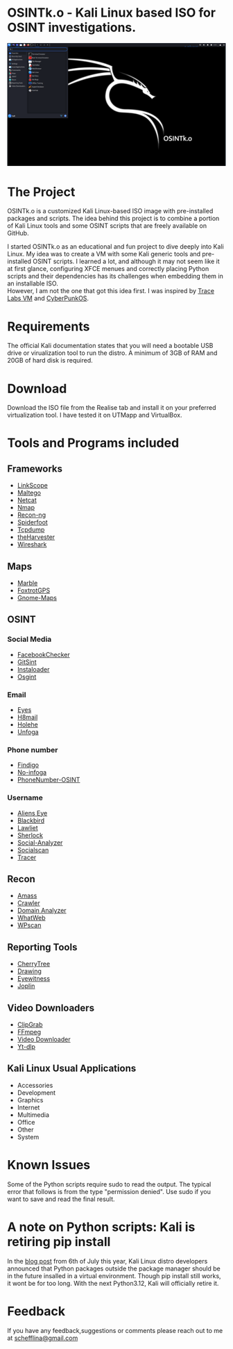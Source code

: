 # OSINTk.o - Kali Linux based ISO for OSINT investigations.

![OSINTk.o](vm-osintko.png)

# The Project 

OSINTk.o is a customized Kali Linux-based ISO image with pre-installed packages and scripts. The idea behind this project is to combine a portion of Kali Linux tools and some OSINT scripts that are freely available on GitHub.

I started OSINTk.o as an educational and fun project to dive deeply into Kali Linux. My idea was to create a VM with some Kali generic tools and pre-installed OSINT scripts. I learned a lot, and although it may not seem like it at first glance, configuring XFCE menues and correctly placing Python scripts and their dependencies has its challenges when embedding them in an installable ISO.  
However, I am not the one that got this idea first. I was inspired by [Trace Labs VM](https://github.com/tracelabs/tlosint-live) and [CyberPunkOS](https://github.com/cyberpunkOS/CyberPunkOS). 


# Requirements

The official Kali documentation states that you will need a bootable USB drive or virualization tool to run the distro. A minimum of 3GB of RAM and 20GB of hard disk is required. 

# Download

Download the ISO file from the Realise tab and install it on your preferred virtualization tool. I have tested it on UTMapp and VirtualBox. 


# Tools and Programs included

## Frameworks

- [LinkScope](https://github.com/AccentuSoft/LinkScope_Client)
- [Maltego](https://www.maltego.com/)
- [Netcat](https://netcat.sourceforge.net/)
- [Nmap](https://nmap.org/download.html)
- [Recon-ng](https://github.com/lanmaster53/recon-ng)
- [Spiderfoot](https://github.com/smicallef/spiderfoot)
- [Tcpdump](https://github.com/the-tcpdump-group/tcpdump)
- [theHarvester](https://github.com/laramies/theHarvester)
- [Wireshark](https://github.com/wireshark/wireshark)

## Maps

- [Marble](https://marble.kde.org/install.php)
- [FoxtrotGPS](https://www.foxtrotgps.org/)
- [Gnome-Maps](https://download.gnome.org/sources/gnome-maps/45/)

## OSINT

### Social Media

- [FacebookChecker](https://github.com/yasserjanah/FacebookChecker/releases)
- [GitSint](https://github.com/N0rz3/GitSint)
- [Instaloader](https://github.com/instaloader/instaloader)
- [Osgint](https://github.com/hippiiee/osgint)

### Email

- [Eyes](https://github.com/N0rz3/Eyes)
- [H8mail](https://github.com/khast3x/h8mail)
- [Holehe](https://github.com/megadose/holehe)
- [Unfoga](https://github.com/robertswin/Infoga)

### Phone number

- [Findigo](https://github.com/De-Technocrats/findigo)
- [No-infoga](https://github.com/akashblackhat/no-infoga.py)
- [PhoneNumber-OSINT](https://github.com/SpiderAnongreyhat/PhoneNumber-OSINT)

### Username

- [Aliens Eye](https://github.com/arxhr007/Aliens_eye)
- [Blackbird](https://github.com/p1ngul1n0/blackbird)
- [Lawliet](https://github.com/RedKatz/Lawliet)
- [Sherlock](https://github.com/sherlock-project/sherlock)
- [Social-Analyzer](https://github.com/qeeqbox/social-analyzer)
- [Socialscan](https://github.com/iojw/socialscan)
- [Tracer](https://github.com/chr3st5an/tracer)


## Recon

- [Amass](https://github.com/owasp-amass/amass)
- [Crawler](https://github.com/eldraco/domain_analyzer)
- [Domain Analyzer](https://github.com/eldraco/domain_analyzer)
- [WhatWeb](https://github.com/urbanadventurer/WhatWeb)
- [WPscan](https://github.com/wpscanteam/wpscan)

## Reporting Tools

- [CherryTree](https://github.com/giuspen/cherrytree)
- [Drawing](https://github.com/maoschanz/drawing)
- [Eyewitness](https://github.com/RedSiege/EyeWitness)
- [Joplin](https://github.com/laurent22/joplin)


## Video Downloaders

- [ClipGrab](https://clipgrab.org/faqs/howto-download-youtube-video)
- [FFmpeg](https://github.com/FFmpeg/FFmpeg)
- [Video Downloader](https://github.com/Unrud/video-downloader)
- [Yt-dlp](https://github.com/yt-dlp/yt-dlp)

## Kali Linux Usual Applications
- Accessories
- Development
- Graphics
- Internet
- Multimedia
- Office
- Other
- System

# Known Issues

Some of the Python scripts require sudo to read the output. The typical error that follows is from the type "permission denied". Use sudo if you want to save and read the final result. 

# A note on Python scripts: Kali is retiring pip install

In the [blog post](https://www.kali.org/blog/python-externally-managed/) from 6th of July this year, Kali Linux distro developers announced that Python packages outside the package manager should be in the future insalled in a virtual environment. Though pip install still works, it wont be for too long. With the next Python3.12, Kali will officially retire it. 


# Feedback

If you have any feedback,suggestions or comments please reach out to me at schefflina@gmail.com



